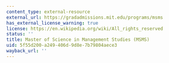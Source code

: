 ```yaml
---
content_type: external-resource
external_url: https://gradadmissions.mit.edu/programs/msms
has_external_license_warning: true
license: https://en.wikipedia.org/wiki/All_rights_reserved
status: ''
title: Master of Science in Management Studies (MSMS)
uid: 5f55d200-a249-406d-9d8e-7b79804aece3
wayback_url: ''
---
```

